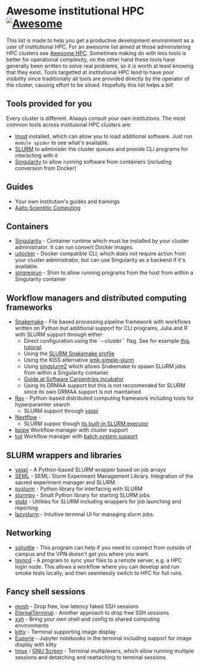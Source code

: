 # Awesome institutional HPC  [![Awesome](https://cdn.rawgit.com/sindresorhus/awesome/d7305f38d29fed78fa85652e3a63e154dd8e8829/media/badge.svg)](https://github.com/sindresorhus/awesome)

This list is made to help you get a productive development environment as a user of institutional HPC. For an awesome list aimed at those administering HPC clusters see [Awesome HPC](https://github.com/dstdev/awesome-hpc). Sometimes making do with less tools is better for operational complexity, on the other hand these tools have generally been written to solve real problems, so it is worth at least knowing that they exist. Tools targetted at institutional HPC tend to have poor visibility since traditionally all tools are provided directly by the operator of the cluster, causing effort to be siloed. Hopefully this list helps a bit!

## Tools provided for you

Every cluster is different. Always consult your own institutions. The most common tools across instituional HPC clusters are:

* [lmod](https://lmod.readthedocs.io/en/latest/index.html) installed, which can allow you to load additional software. Just run `module spider` to see what's available.
* [SLURM](https://slurm.schedmd.com/slurm.html) to administer the cluster queues and provide CLI programs for interacting with it
* [Singularity](https://sylabs.io/) to allow running software from containers (including conversion from Docker)

## Guides

* Your own institution's guides and trainings
* [Aalto Scientitic Computing ](https://scicomp.aalto.fi/)

## Containers

* [Singularity](https://sylabs.io/) - Container runtime which must be installed by your cluster administrator. It can run convert Docker images. 
* [udocker](https://github.com/indigo-dc/udocker) - Docker compatible CLI, which does not require action from your cluster administrator, but can use Singularity as a backend if it's available.
* [singreqrun](https://github.com/frankier/singreqrun/) - Shim to allow running programs from the host from within a Singularity container

## Workflow managers and  distributed computing frameworks

* [Snakemake](https://github.com/snakemake/snakemake) - File based processing pipeline framework with workflows written on Python but additional support for CLI programs, Julia and R  with SLURM support through either:
  * Direct configuration using the `--cluster`` flag. See for example [this tutorial](https://carpentries-incubator.github.io/workflows-snakemake/09-cluster/index.html).
  * Using the [SLURM Snakemake profile](https://github.com/Snakemake-Profiles/slurm)
  * Using the KISS alternative [smk-simple-slurm](https://github.com/jdblischak/smk-simple-slurm)
  * Using [singslurm2](https://github.com/frankier/singslurm2) which allows Snakemake to spawn SLURM jobs from within a Singularity container
  * [Guide at Software Carpentries incubator](https://carpentries-incubator.github.io/workflows-snakemake/)
  * Using its DRMAA support but this is not recoomended for SLURM since its own DRMAA support is not maintained
* [Ray](https://www.ray.io/) - Python-based distributed computing framework including tools for hyperparamter search
   * SLURM support through [yaspi](https://github.com/albanie/yaspi)
* [Nextflow](https://www.nextflow.io/) - 
  * SLURM suppor though [its built-in SLURM executor](https://www.nextflow.io/docs/latest/executor.html#slurm)  
* [bpipe](https://github.com/ssadedin/bpipe) Workflow manager with cluster support
* [toil](https://toil.readthedocs.io/en/releases-3.6.x/index.html) Workflow manager with [batch system support](https://toil.readthedocs.io/en/releases-3.6.x/batchSystem.html)

## SLURM wrappers and libraries

* [yaspi](https://github.com/albanie/yaspi) - A Python-based SLURM wrapper based on job arrays
* [SEML](https://github.com/TUM-DAML/seml) - SEML: Slurm Experiment Management Library. Integration of the sacred experiment manager and SLURM.
* [pyslurm](https://github.com/PySlurm/pyslurm) - Python library for interfacing with SLURM
* [slurmpy](https://github.com/brentp/slurmpy) - Small Python library for starting SLURM jobs
* [stubl](https://github.com/ubccr/stubl) - Utilities for SLURM including wrappers for job launching and reporting
* [lazyslurm](https://github.com/hill/lazyslurm) - Intuitive terminal UI for managing slurm jobs.

## Networking

* [sshuttle](https://github.com/sshuttle/sshuttle) - This program can help if you need to connect from outside of campus and the VPN doesn't get you where you want.
* [lsyncd](https://github.com/lsyncd/lsyncd) - A program to sync your files to a remote server, e.g. a HPC login node. This allows a workflow where you can develop and run smoke tests locally, and then seemlessly switch to HPC for full runs.

## Fancy shell sessions

* [mosh](https://mosh.org/) - Drop free, low latency faked SSH sessions
* [EternalTerminal](https://github.com/MisterTea/EternalTerminal) - Another approach to drop free SSH sessions
* [xxh](https://github.com/xxh/xxh) - Bring your own shell and config to shared computing environments
* [kitty](https://sw.kovidgoyal.net/kitty/) - Terminal supporting image display
* [Euporie](https://github.com/joouha/euporie) - Jupyter notebooks in the terminal including support for image display with kitty
* [tmux](https://github.com/tmux/tmux) / [GNU Screen](https://www.gnu.org/software/screen/) - Terminal multiplexers, which allow running multiple sessions and detatching and reattaching to terminal sessions
